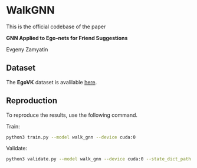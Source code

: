 # WalkGNN #
This is the official codebase of the paper

**GNN Applied to Ego-nets for Friend Suggestions**

Evgeny Zamyatin

## Dataset ##
The **EgoVK** dataset is avalilable [here](https://cloud.mail.ru/public/XkJG/e7JnntX7H).


## Reproduction ##
To reproduce the results, use the following command.

Train:
```bash
python3 train.py --model walk_gnn --device cuda:0
```

Validate:
```bash
python3 validate.py --model walk_gnn --device cuda:0 --state_dict_path <path>
```
